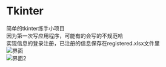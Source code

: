 # Tkinter
简单的tkinter练手小项目  
因为第一次写应用程序，可能有的会写的不规范哈  
实现信息的登录注册，已注册的信息保存在registered.xlsx文件里  
![界面](https://github.com/hello-wwy/First_tkinter_project/tree/master/Screenshots/1.png)  
![界面2](https://github.com/hello-wwy/First_tkinter_project/tree/master/Screenshots/2.png)
